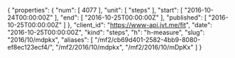 {
  "properties": {
    "num": [
      4077
    ],
    "unit": [
      "steps"
    ],
    "start": [
      "2016-10-24T00:00:00Z"
    ],
    "end": [
      "2016-10-25T00:00:00Z"
    ],
    "published": [
      "2016-10-25T00:00:00Z"
    ]
  },
  "client_id": "https://www-api.jvt.me/fit",
  "date": "2016-10-25T00:00:00Z",
  "kind": "steps",
  "h": "h-measure",
  "slug": "2016/10/mdpkx",
  "aliases": [
    "/mf2/cb69d401-2582-4bb9-8080-ef8ec123ecf4/",
    "/mf2/2016/10/mdpkx",
    "/mf2/2016/10/mDpKx"
  ]
}
